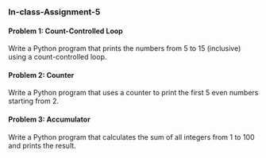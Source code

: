 ### In-class-Assignment-5

#### Problem 1: Count-Controlled Loop
Write a Python program that prints the numbers from 5 to 15 (inclusive) using a count-controlled loop.

#### Problem 2: Counter
Write a Python program that uses a counter to print the first 5 even numbers starting from 2.

#### Problem 3: Accumulator
Write a Python program that calculates the sum of all integers from 1 to 100 and prints the result.
